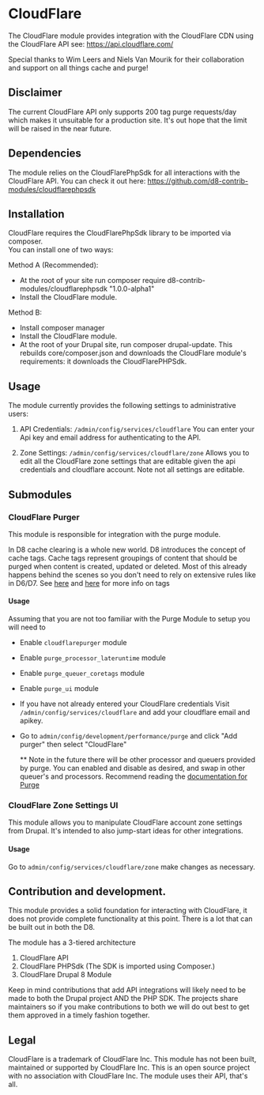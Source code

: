# CloudFlare
The CloudFlare module provides integration with the CloudFlare CDN using the CloudFlare API see: https://api.cloudflare.com/

Special thanks to Wim Leers and Niels Van Mourik for their collaboration and support on all things cache and purge!

## Disclaimer
The current CloudFlare API only supports 200 tag purge requests/day which makes it unsuitable for a production site.  It's out hope that the limit will be raised in the near future.

## Dependencies
The module relies on the CloudFlarePhpSdk for all interactions with the
CloudFlare API.  You can check it out here:  https://github.com/d8-contrib-modules/cloudflarephpsdk

## Installation
CloudFlare requires the CloudFlarePhpSdk library to be imported via composer.  
You can install one of two ways:

Method A (Recommended):
- At the root of your site run composer require d8-contrib-modules/cloudflarephpsdk "1.0.0-alpha1"
- Install the CloudFlare module.

Method B:
- Install composer manager
- Install the CloudFlare module.
- At the root of your Drupal site, run composer drupal-update.
  This rebuilds core/composer.json and downloads the CloudFlare module's requirements: it downloads the CloudFlarePHPSdk.

## Usage
The module currently provides the following settings to administrative users:
1. API Credentials:  `/admin/config/services/cloudflare`
You can enter your Api key and email address for authenticating to the API.

1. Zone Settings: `/admin/config/services/cloudflare/zone`
Allows you to edit all the CloudFlare zone settings that are editable given the
api credentials and cloudflare account.  Note not all settings are editable.



## Submodules
### CloudFlare Purger
This module is responsible for integration with the purge module.

In D8 cache clearing is a whole new world. 
D8 introduces the concept of cache tags.  Cache tags represent groupings of content that should be purged when content is created, updated or deleted. Most of this already happens behind the scenes so you don't need to rely on extensive rules like in D6/D7. See [here](https://www.drupal.org/developing/api/8/cache/tags) and [here](http://buytaert.net/making-drupal-8-fly) for more info on tags


#### Usage
Assuming that you are not too familiar with the Purge Module to setup you will need to
- Enable `cloudflarepurger` module
- Enable `purge_processor_lateruntime` module
- Enable `purge_queuer_coretags` module
- Enable `purge_ui` module

- If you have not already entered your CloudFlare credentials Visit `/admin/config/services/cloudflare` and add your cloudflare email and apikey.
- Go to `admin/config/development/performance/purge` and click "Add purger" then select "CloudFlare"

  ** Note in the future there will be other processor and queuers provided by purge.  You can enabled and disable as desired, and swap in other queuer's and processors.  Recommend reading the [documentation for Purge](https://www.drupal.org/project/purge)


### CloudFlare Zone Settings UI
This module allows you to manipulate CloudFlare account zone settings from Drupal.  It's intended to also jump-start ideas for
other integrations.  

#### Usage
Go to `admin/config/services/cloudflare/zone` make changes as necessary.



## Contribution and development.  
This module provides a solid foundation for interacting with CloudFlare, it
does not provide complete functionality at this point.  There is a lot that can
be built out in both the D8.  


The module has a 3-tiered architecture
1. CloudFlare API
1. CloudFlare PHPSdk  (The SDK is imported using Composer.)
1. CloudFlare Drupal 8 Module

Keep in mind contributions that add API integrations will likely need to be made to both the Drupal
project AND the PHP SDK.  The projects share maintainers so if you make
contributions to both we will do out best to get them approved in a timely
fashion together.

## Legal
CloudFlare is a trademark of CloudFlare Inc.  This module has not been built,
maintained or supported by CloudFlare Inc.  This is an open source project with
no association with CloudFlare Inc.  The module uses their API, that's all.

